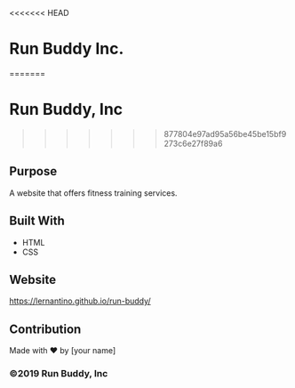 <<<<<<< HEAD
# Run Buddy Inc.
=======
# Run Buddy, Inc
>>>>>>> 877804e97ad95a56be45be15bf9273c6e27f89a6

## Purpose
A website that offers fitness training services. 

## Built With
* HTML
* CSS

## Website
https://lernantino.github.io/run-buddy/

## Contribution
Made with ❤️ by [your name]

### ©️2019 Run Buddy, Inc 
